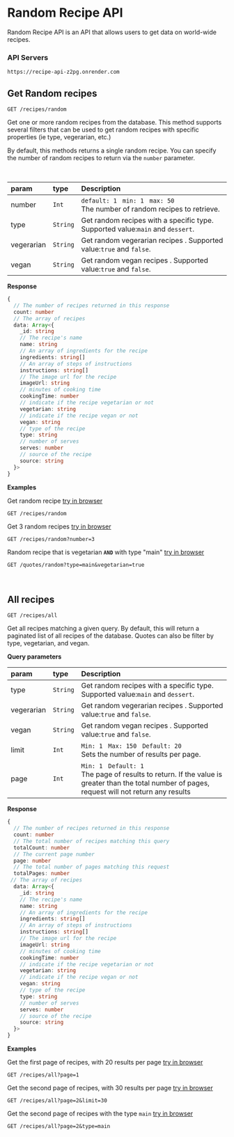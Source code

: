 # Random Recipe API

Random Recipe API is an API that allows users to get data on world-wide recipes.

### API Servers
```
https://recipe-api-z2pg.onrender.com
```

## Get Random recipes

```HTTP
GET /recipes/random
```

Get one or more random recipes from the database.  This method supports several filters that can be used to get random recipes with specific properties (ie type, vegerarian, etc.)

By default, this methods returns a single random recipe. You can specify the number of random recipes to return via the `number` parameter.  

<br>

| param     | type     | Description                                                                                                                                                                                                                                                                                                                          | 
| :-------- | :------- | :----------------------------------------------------------------------------------------------------------------------------------------------------------------------------------------------------------------------------------------------------------------------------------------------------------------------------------- | 
| number     | `Int`    | `default: 1` &nbsp; `min: 1` &nbsp; `max: 50` <br> The number of random recipes to retrieve.                                                                                                                                                                       |
| type      | `String` | Get random recipes with a specific type. Supported value:`main` and `dessert`. |
| vegerarian    | `String` | Get random vegerarian recipes . Supported value:`true` and `false`.                                                                                                                                          |
| vegan  | `String` | Get random vegan recipes . Supported value:`true` and `false`.                                                                                                                                                                                                                                            | 
**Response**

```ts
{
  // The number of recipes returned in this response
  count: number
  // The array of recipes
  data: Array<{
    _id: string
    // The recipe's name
    name: string
    // An array of ingredients for the recipe
    ingredients: string[]
    // An array of steps of instructions 
    instructions: string[]
    // The image url for the recipe
    imageUrl: string
    // minutes of cooking time
    cookingTime: number
    // indicate if the recipe vegetarian or not 
    vegetarian: string
    // indicate if the recipe vegan or not 
    vegan: string
    // type of the recipe
    type: string
    // number of serves
    serves: number
    // source of the recipe
    source: string
  }>
}
```

**Examples**

Get random recipe [try in browser](https://recipe-api-z2pg.onrender.com/recipes/random)

```HTTP
GET /recipes/random
```

Get 3 random recipes [try in browser](https://recipe-api-z2pg.onrender.com/recipes/random?number=2)

```HTTP
GET /recipes/random?number=3
```

Random recipe that is vegetarian **`AND`** with type "main" [try in browser](https://api.quotable.io/quotes/random?type=main&vegetarian=true)

```HTTP
GET /quotes/random?type=main&vegetarian=true
```

<br>

## All recipes

```HTTP
GET /recipes/all
```

Get all recipes matching a given query. By default, this will return a paginated list of all recipes of the database. Quotes can also be filter by type, vegetarian, and vegan.

**Query parameters**

| param     | type     | Description                                                                                                                                                                                                                                                                                                      |
| :-------- | :------- | :--------------------------------------------------------------------------------------------------------------------------------------------------------------------------------------------------------------------------------------------------------------------------------------------------------------- |
| type      | `String` | Get random recipes with a specific type. Supported value:`main` and `dessert`. |
| vegerarian    | `String` | Get random vegerarian recipes . Supported value:`true` and `false`.                                                                                                                                          |
| vegan  | `String` | Get random vegan recipes . Supported value:`true` and `false`.                                                                                                                                                                                                                                            | 
| limit     | `Int`    | `Min: 1` &nbsp; `Max: 150` &nbsp; `Default: 20` <br> Sets the number of results per page.                                                                                                                                                                                                                    |
| page      | `Int`    | `Min: 1` &nbsp; `Default: 1` <br> The page of results to return. If the value is greater than the total number of pages, request will not return any results                                                                                                                                                 |

**Response**

```ts
{
  // The number of recipes returned in this response
  count: number
  // The total number of recipes matching this query
  totalCount: number
  // The current page number
  page: number
  // The total number of pages matching this request
  totalPages: number
 // The array of recipes
  data: Array<{
    _id: string
    // The recipe's name
    name: string
    // An array of ingredients for the recipe
    ingredients: string[]
    // An array of steps of instructions 
    instructions: string[]
    // The image url for the recipe
    imageUrl: string
    // minutes of cooking time
    cookingTime: number
    // indicate if the recipe vegetarian or not 
    vegetarian: string
    // indicate if the recipe vegan or not 
    vegan: string
    // type of the recipe
    type: string
    // number of serves
    serves: number
    // source of the recipe
    source: string
  }>
}
```

**Examples**

Get the first page of recipes, with 20 results per page [try in browser](https://recipe-api-z2pg.onrender.com/recipes/all?page=1)

```HTTP
GET /recipes/all?page=1
```

Get the second page of recipes, with 30 results per page [try in browser](https://recipe-api-z2pg.onrender.com/recipes/all?page=2&limit=30)

```HTTP
GET /recipes/all?page=2&limit=30
```

Get the second page of recipes with the type `main` [try in browser](https://recipe-api-z2pg.onrender.com/recipes/all?page=2&type=main)

```HTTP
GET /recipes/all?page=2&type=main
```